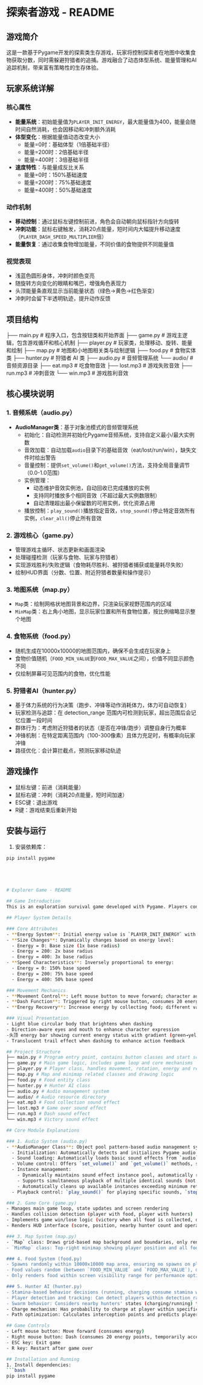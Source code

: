 # 探索者游戏 - README

## 游戏简介
这是一款基于Pygame开发的探索类生存游戏，玩家将控制探索者在地图中收集食物获取分数，同时需躲避狩猎者的追捕。游戏融合了动态体型系统、能量管理和AI追踪机制，带来富有策略性的生存体验。

## 玩家系统详解

### 核心属性
- **能量系统**：初始能量值为`PLAYER_INIT_ENERGY`，最大能量值为400，能量会随时间自然消耗，也会因移动和冲刺额外消耗
- **体型变化**：根据能量值动态改变大小
  - 能量=0时：基础体型（1倍基础半径）
  - 能量=200时：2倍基础半径
  - 能量=400时：3倍基础半径
- **速度特性**：与能量成反比关系
  - 能量=0时：150%基础速度
  - 能量=200时：75%基础速度
  - 能量=400时：50%基础速度

### 动作机制
- **移动控制**：通过鼠标左键控制前进，角色会自动朝向鼠标指针方向旋转
- **冲刺功能**：鼠标右键触发，消耗20点能量，短时间内大幅提升移动速度（`PLAYER_DASH_SPEED_MULTIPLIER`倍）
- **能量恢复**：通过收集食物增加能量，不同价值的食物提供不同能量值

### 视觉表现
- 浅蓝色圆形身体，冲刺时颜色变亮
- 随旋转方向变化的眼睛和嘴巴，增强角色表现力
- 头顶能量条直观显示当前能量状态（绿色→黄色→红色渐变）
- 冲刺时会留下半透明轨迹，提升动作反馈

## 项目结构
├── main.py # 程序入口，包含按钮类和开始界面
├── game.py # 游戏主逻辑，包含游戏循环和核心机制
├── player.py # 玩家类，处理移动、旋转、能量和绘制
├── map.py # 地图和小地图相关类与绘制逻辑
├── food.py # 食物实体类
├── hunter.py # 狩猎者 AI 类
├── audio.py # 音频管理系统
└── audio/ # 音频资源目录
├── eat.mp3 # 吃食物音效
├── lost.mp3 # 游戏失败音效
├── run.mp3 # 冲刺音效
└── win.mp3 # 游戏胜利音效

## 核心模块说明

### 1. 音频系统（audio.py）
- **AudioManager类**：基于对象池模式的音频管理系统
  - 初始化：自动检测并初始化Pygame音频系统，支持自定义最小/最大实例数
  - 音效加载：自动加载`audio`目录下的基础音效（eat/lost/run/win），缺失文件时给出警告
  - 音量控制：提供`set_volume()`和`get_volume()`方法，支持全局音量调节（0.0-1.0范围）
  - 实例管理：
    - 动态维护音效实例池，自动回收已完成播放的实例
    - 支持同时播放多个相同音效（不超过最大实例数限制）
    - 自动清理超出最小保留数的可用实例，优化资源占用
  - 播放控制：`play_sound()`播放指定音效，`stop_sound()`停止特定音效所有实例，`clear_all()`停止所有音效

### 2. 游戏核心（game.py）
- 管理游戏主循环、状态更新和画面渲染
- 处理碰撞检测（玩家与食物、玩家与狩猎者）
- 实现游戏胜利/失败逻辑（食物耗尽胜利、被狩猎者捕获或能量耗尽失败）
- 绘制HUD界面（分数、位置、附近狩猎者数量和操作提示）

### 3. 地图系统（map.py）
- `Map`类：绘制网格状地图背景和边界，只渲染玩家视野范围内的区域
- `MinMap`类：右上角小地图，显示玩家位置和所有食物位置，按比例缩略显示整个地图

### 4. 食物系统（food.py）
- 随机生成在10000x10000的地图范围内，确保不会生成在玩家身上
- 食物价值随机（`FOOD_MIN_VALUE`到`FOOD_MAX_VALUE`之间），价值不同显示颜色不同
- 仅绘制屏幕可见范围内的食物，优化性能

### 5. 狩猎者AI（hunter.py）
- 基于体力系统的行为决策（跑步、冲锋等动作消耗体力，体力可自动恢复）
- 玩家检测与追踪：在 detection_range 范围内可检测到玩家，超出范围后会记忆位置一段时间
- 群体行为：考虑附近狩猎者的状态（是否在冲锋/跑步）调整自身行为概率
- 冲锋机制：在特定距离范围内（100-300像素）且体力充足时，有概率向玩家冲锋
- 路径优化：会计算拦截点，预测玩家移动轨迹

## 游戏操作
- 鼠标左键：前进（消耗能量）
- 鼠标右键：冲刺（消耗20点能量，短时间加速）
- ESC键：退出游戏
- R键：游戏结束后重新开始

## 安装与运行
1. 安装依赖库：
```bash
pip install pygame





# Explorer Game - README

## Game Introduction
This is an exploration survival game developed with Pygame. Players control an explorer to collect food for points while avoiding hunters. The game integrates a dynamic size system, energy management, and AI tracking mechanisms to deliver a strategic survival experience.

## Player System Details

### Core Attributes
- **Energy System**: Initial energy value is `PLAYER_INIT_ENERGY` with a maximum of 400. Energy naturally depletes over time and additionally consumes when moving or dashing.
- **Size Changes**: Dynamically changes based on energy level:
  - Energy = 0: Base size (1x base radius)
  - Energy = 200: 2x base radius
  - Energy = 400: 3x base radius
- **Speed Characteristics**: Inversely proportional to energy:
  - Energy = 0: 150% base speed
  - Energy = 200: 75% base speed
  - Energy = 400: 50% base speed

### Movement Mechanics
- **Movement Control**: Left mouse button to move forward; character automatically rotates toward mouse pointer.
- **Dash Function**: Triggered by right mouse button, consumes 20 energy points, and significantly increases movement speed temporarily (`PLAYER_DASH_SPEED_MULTIPLIER` times).
- **Energy Recovery**: Increase energy by collecting food; different value foods provide different energy points.

### Visual Presentation
- Light blue circular body that brightens when dashing
- Direction-aware eyes and mouth to enhance character expression
-头顶 energy bar showing current energy status with gradient (green→yellow→red)
- Translucent trail effect when dashing to enhance action feedback

## Project Structure
├── main.py # Program entry point, contains button classes and start screen
├── game.py # Main game logic, includes game loop and core mechanisms
├── player.py # Player class, handles movement, rotation, energy and rendering
├── map.py # Map and minimap related classes and drawing logic
├── food.py # Food entity class
├── hunter.py # Hunter AI class
├── audio.py # Audio management system
└── audio/ # Audio resource directory
├── eat.mp3 # Food collection sound effect
├── lost.mp3 # Game over sound effect
├── run.mp3 # Dash sound effect
└── win.mp3 # Victory sound effect

## Core Module Explanations

### 1. Audio System (audio.py)
- **AudioManager Class**: Object pool pattern-based audio management system
  - Initialization: Automatically detects and initializes Pygame audio system, supports custom minimum/maximum instance counts
  - Sound loading: Automatically loads basic sound effects from `audio` directory (eat/lost/run/win), provides warnings for missing files
  - Volume control: Offers `set_volume()` and `get_volume()` methods, supports global volume adjustment (0.0-1.0 range)
  - Instance management:
    - Dynamically maintains sound effect instance pool, automatically recycles completed instances
    - Supports simultaneous playback of multiple identical sounds (not exceeding maximum instance limit)
    - Automatically cleans up available instances exceeding minimum retention count for optimal resource usage
  - Playback control: `play_sound()` for playing specific sounds, `stop_sound()` to stop all instances of a sound, `clear_all()` to stop all sounds

### 2. Game Core (game.py)
- Manages main game loop, state updates and screen rendering
- Handles collision detection (player with food, player with hunters)
- Implements game win/lose logic (victory when all food is collected, defeat when caught by hunters or energy depleted)
- Renders HUD interface (score, position, nearby hunter count and operation hints)

### 3. Map System (map.py)
- `Map` class: Draws grid-based map background and boundaries, only renders area within player's field of view
- `MinMap` class: Top-right minimap showing player position and all food locations, displaying entire map proportionally

### 4. Food System (food.py)
- Spawns randomly within 10000x10000 map area, ensuring no spawns on player
- Food values random (between `FOOD_MIN_VALUE` and `FOOD_MAX_VALUE`), different values display different colors
- Only renders food within screen visibility range for performance optimization

### 5. Hunter AI (hunter.py)
- Stamina-based behavior decisions (running, charging consume stamina which automatically recovers)
- Player detection and tracking: Can detect players within detection_range, remembers position for a period after out of range
- Swarm behavior: Considers nearby hunters' states (charging/running) to adjust own behavior probability
- Charge mechanism: Has probability to charge at player within specific distance range (100-300 pixels) when stamina is sufficient
- Path optimization: Calculates interception points and predicts player movement trajectory

## Game Controls
- Left mouse button: Move forward (consumes energy)
- Right mouse button: Dash (consumes 20 energy points, temporarily accelerates)
- ESC key: Exit game
- R key: Restart after game over

## Installation and Running
1. Install dependencies:
```bash
pip install pygame
